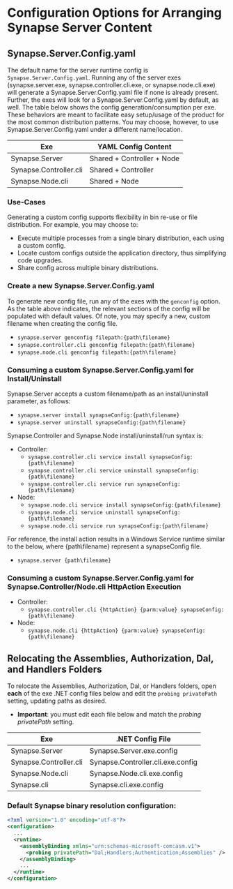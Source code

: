 # Configuration Options for Arranging Synapse Server Content

## Synapse.Server.Config.yaml

The default name for the server runtime config is `Synapse.Server.Config.yaml`.  Running any of the server exes (synapse.server.exe, synapse.controller.cli.exe, or synapse.node.cli.exe) will generate a Synapse.Server.Config.yaml file if none is already present. Further, the exes will look for a Synapse.Server.Config.yaml by default, as well.  The table below shows the config generation/consumption per exe.  These behaviors are meant to facilitate easy setup/usage of the product for the most common distribution patterns.  You may choose, however, to use Synapse.Server.Config.yaml under a different name/location.

|Exe|YAML Config Content
|-|-
|Synapse.Server|Shared + Controller + Node
|Synapse.Controller.cli|Shared + Controller
|Synapse.Node.cli|Shared + Node

### Use-Cases

Generating a custom config supports flexibility in bin re-use or file distribution.  For example, you may choose to:
- Execute multiple processes from a single binary distribution, each using a custom config.
- Locate custom configs outside the application directory, thus simplifying code upgrades.
- Share config across multiple binary distributions.

### Create a new Synapse.Server.Config.yaml

To generate new config file, run any of the exes with the `genconfig` option.  As the table above indicates, the relevant sections of the config will be populated with default values.  Of note, you may specify a new, custom filename when creating the config file.

- `synapse.server genconfig filepath:{path\filename}`
- `synapse.controller.cli genconfig filepath:{path\filename}`
- `synapse.node.cli genconfig filepath:{path\filename}`

### Consuming a custom Synapse.Server.Config.yaml for Install/Uninstall

Synapse.Server accepts a custom filename/path as an install/uninstall parameter, as follows:

- `synapse.server install synapseConfig:{path\filename}`
- `synapse.server uninstall synapseConfig:{path\filename}`

Synapse.Controller and Synapse.Node install/uninstall/run syntax is:

- Controller:
  - `synapse.controller.cli service install synapseConfig:{path\filename}`
  - `synapse.controller.cli service uninstall synapseConfig:{path\filename}`
  - `synapse.controller.cli service run synapseConfig:{path\filename}`
- Node:
  - `synapse.node.cli service install synapseConfig:{path\filename}`
  - `synapse.node.cli service uninstall synapseConfig:{path\filename}`
  - `synapse.node.cli service run synapseConfig:{path\filename}`

For reference, the install action results in a Windows Service runtime similar to the below, where {path\filename} represent a synapseConfig file.

- `synapse.server {path\filename}`

### Consuming a custom Synapse.Server.Config.yaml for Synapse.Controller/Node.cli HttpAction Execution

- Controller:
  - `synapse.controller.cli {httpAction} {parm:value} synapseConfig:{path\filename}`
- Node:
  - `synapse.node.cli {httpAction} {parm:value} synapseConfig:{path\filename}`


## Relocating the Assemblies, Authorization, Dal, and Handlers Folders

To relocate the Assemblies, Authorization, Dal, or Handlers folders, open **each** of the exe .NET config files below and edit the `probing privatePath` setting, updating paths as desired.

- **Important**: you must edit each file below and match the *probing privatePath* setting.

|Exe|.NET Config File
|-|-
|Synapse.Server|Synapse.Server.exe.config
|Synapse.Controller.cli|Synapse.Controller.cli.exe.config
|Synapse.Node.cli|Synapse.Node.cli.exe.config
|Synapse.cli|Synapse.cli.exe.config


### Default Synapse binary resolution configuration:

```xml
<?xml version="1.0" encoding="utf-8"?>
<configuration>
  ...
  <runtime>
    <assemblyBinding xmlns="urn:schemas-microsoft-com:asm.v1">
      <probing privatePath="Dal;Handlers;Authentication;Assemblies" />
    </assemblyBinding>
    ...
  </runtime>
</configuration>
```
